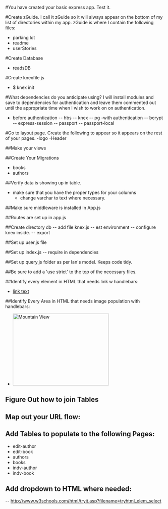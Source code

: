 #You have created your basic express app. Test it.

#Create zGuide. I call it zGuide so it will always appear on the bottom of my list of directories within my app. zGuide is where I contain the following files:
  - parking lot
  - readme
  - userStories

#Create Database
  - readsDB

#Create knexfile.js
  - $ knex init

#What dependencies do you anticipate using? I will install modules and save to dependencies for authentication and leave them commented out until the appropriate time when I wish to work on on authentication.
  - before authentication
    -- hbs
    -- knex
    -- pg
  -with authentication
    -- bcrypt
    -- express-session
    -- passport
    -- passport-local

#Go to layout page. Create the following to appear so it appears on the rest of your pages.
  -logo
  -Header

##Make your views

##Create Your Migrations
  - books
  - authors

##Verify data is showing up in table.
  - make sure that you have the proper types for your columns
    - change varchar to text where necessary.

##Make sure middleware is installed in App.js

##Routes are set up in app.js

##Create directory db
  -- add file knex.js
  -- est environment
  -- configure knex inside.
  -- export

##Set up user.js file

##Set up index.js
  -- require in dependencies

##Set up query.js folder as per Ian's model. Keeps code tidy.


##Be sure to add a 'use strict' to the top of the necessary files.

##Identify every element in HTML that needs link w handlebars:
  - <a href="url">link text</a>

##Identify Every Area in HTML that needs image population with handlebars:
  - <img src="pic_mountain.jpg" alt="Mountain View" style="width:304px;height:228px;">

## Figure Out how to join Tables

## Map out your URL flow:

## Add Tables to populate to the following Pages:
  - edit-author
  - edit-book
  - authors
  - books
  - indv-author
  - indv-book

## Add dropdown to HTML where needed:
  -- http://www.w3schools.com/html/tryit.asp?filename=tryhtml_elem_select
